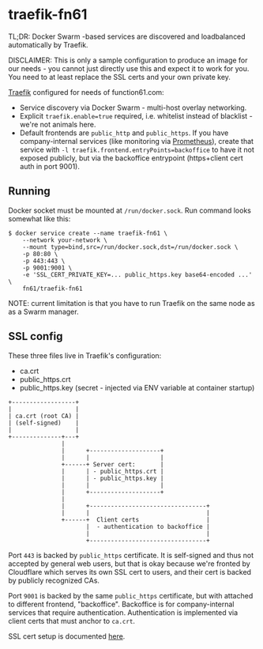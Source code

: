 traefik-fn61
============

TL;DR: Docker Swarm -based services are discovered and loadbalanced automatically by Traefik.

DISCLAIMER: This is only a sample configuration to produce an image for our needs - you cannot just directly
use this and expect it to work for you. You need to at least replace the SSL certs and your own private key.

[Traefik](https://traefik.io/) configured for needs of function61.com:

- Service discovery via Docker Swarm - multi-host overlay networking.
- Explicit `traefik.enable=true` required, i.e. whitelist instead of blacklist - we're not animals here.
- Default frontends are `public_http` and `public_https`. If you have company-internal services (like
  monitoring via [Prometheus](https://prometheus.io/)), create that service with `-l traefik.frontend.entryPoints=backoffice`
  to have it not exposed publicly, but via the backoffice entrypoint (https+client cert auth in port 9001).


Running
-------

Docker socket must be mounted at `/run/docker.sock`.
Run command looks somewhat like this:

```
$ docker service create --name traefik-fn61 \
	--network your-network \
	--mount type=bind,src=/run/docker.sock,dst=/run/docker.sock \
	-p 80:80 \
	-p 443:443 \
	-p 9001:9001 \
	-e 'SSL_CERT_PRIVATE_KEY=... public_https.key base64-encoded ...' \
	fn61/traefik-fn61
```

NOTE: current limitation is that you have to run Traefik on the same node as as a Swarm manager.


SSL config
----------

These three files live in Traefik's configuration:

- ca.crt
- public_https.crt
- public_https.key (secret - injected via ENV variable at container startup)

```
+------------------+
|                  |
| ca.crt (root CA) |
| (self-signed)    |
|                  |
+--------------+---+
               |
               |      +--------------------+
               |      |                    |
               +------+ Server cert:       |
               |      | - public_https.crt |
               |      | - public_https.key |
               |      |                    |
               |      +--------------------+
               |
               |      +---------------------------------+
               |      |                                 |
               +------+  Client certs                   |
                      |  - authentication to backoffice |
                      |                                 |
                      +---------------------------------+
```

Port `443` is backed by `public_https` certificate. It is self-signed and thus not accepted
by general web users, but that is okay because we're fronted by Cloudflare which serves its
own SSL cert to users, and their cert is backed by publicly recognized CAs.

Port `9001` is backed by the same `public_https` certificate, but with attached to different
frontend, "backoffice". Backoffice is for company-internal services that require authentication.
Authentication is implemented via client certs that must anchor to `ca.crt`.

SSL cert setup is documented [here](https://github.com/function61/certificate-authority).
